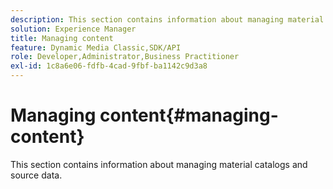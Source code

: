 ```yaml
---
description: This section contains information about managing material catalogs and source data.
solution: Experience Manager
title: Managing content
feature: Dynamic Media Classic,SDK/API
role: Developer,Administrator,Business Practitioner
exl-id: 1c8a6e06-fdfb-4cad-9fbf-ba1142c9d3a8
---
```

# Managing content{#managing-content}

This section contains information about managing material catalogs and source data.
